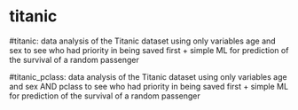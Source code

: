 # titanic

#titanic: data analysis of the Titanic dataset using only variables age and sex to see who had priority in being saved first + simple ML for prediction of the survival of a random passenger

#titanic_pclass: data analysis of the Titanic dataset using only variables age and sex AND pclass to see who had priority in being saved first + simple ML for prediction of the survival of a random passenger
